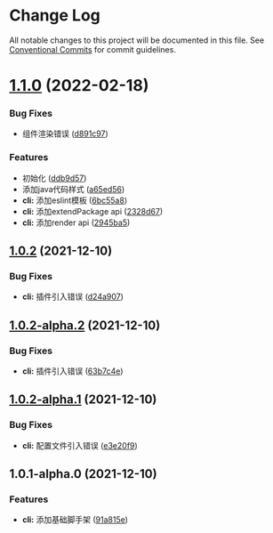 # Change Log

All notable changes to this project will be documented in this file.
See [Conventional Commits](https://conventionalcommits.org) for commit guidelines.

# [1.1.0](https://192.168.3.199:10022/frontend/har-cli/compare/@har/cli@1.0.2...@har/cli@1.1.0) (2022-02-18)


### Bug Fixes

* 组件渲染错误 ([d891c97](https://192.168.3.199:10022/frontend/har-cli/commits/d891c97dc0fb97376c6ba42656569a4d83eed9be))


### Features

* 初始化 ([ddb9d57](https://192.168.3.199:10022/frontend/har-cli/commits/ddb9d5748b124a474233b9844719173e6229c4bc))
* 添加java代码样式 ([a65ed56](https://192.168.3.199:10022/frontend/har-cli/commits/a65ed56db063836a9f9a9ec77949678a1b4a9675))
* **cli:** 添加eslint模板 ([6bc55a8](https://192.168.3.199:10022/frontend/har-cli/commits/6bc55a8c1b6dd776d2d7a22a4dae98b8bcc82b10))
* **cli:** 添加extendPackage api ([2328d67](https://192.168.3.199:10022/frontend/har-cli/commits/2328d6720ccbe8c6653c404f9f56a292bbd7e424))
* **cli:** 添加render api ([2945ba5](https://192.168.3.199:10022/frontend/har-cli/commits/2945ba5f12b668528d346f5e0ac2678b69feaeda))





## [1.0.2](https://192.168.3.199:10022/frontend/har-cli/compare/@har/cli@1.0.2-alpha.2...@har/cli@1.0.2) (2021-12-10)


### Bug Fixes

* **cli:** 插件引入错误 ([d24a907](https://192.168.3.199:10022/frontend/har-cli/commits/d24a907221d8c781473bbfae47861f46b2a181b5))





## [1.0.2-alpha.2](https://192.168.3.199:10022/frontend/har-cli/compare/@har/cli@1.0.2-alpha.1...@har/cli@1.0.2-alpha.2) (2021-12-10)


### Bug Fixes

* **cli:** 插件引入错误 ([63b7c4e](https://192.168.3.199:10022/frontend/har-cli/commits/63b7c4e3d5bd3bc7e7c48f2298abe49e8f0cd6a6))





## [1.0.2-alpha.1](https://192.168.3.199:10022/frontend/har-cli/compare/@har/cli@1.0.1-alpha.0...@har/cli@1.0.2-alpha.1) (2021-12-10)


### Bug Fixes

* **cli:** 配置文件引入错误 ([e3e20f9](https://192.168.3.199:10022/frontend/har-cli/commits/e3e20f922f69e32d52c38518f0b418c938122533))





## 1.0.1-alpha.0 (2021-12-10)


### Features

* **cli:** 添加基础脚手架 ([91a815e](https://192.168.3.199:10022/frontend/har-cli/commits/91a815ef7a86d3704c5bb4f17c499a31a40bb59a))
